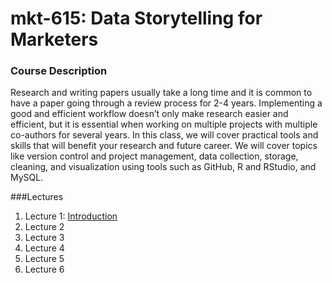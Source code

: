 # mkt-615: Data Storytelling for Marketers

### Course Description
Research and writing papers usually take a long time and it is common to have a paper going through a review process for 2-4 years. Implementing a good and efficient workflow doesn’t only make research easier and efficient, but it is essential when working on multiple projects with multiple co-authors for several years. In this class, we will cover practical tools and skills that will benefit your research and future career. We will cover topics like version control and project management, data collection, storage, cleaning, and visualization using tools such as GitHub, R and RStudio, and MySQL.

###Lectures

1. Lecture 1: [Introduction](https://raw.githack.com/dadepro/mkt-615/main/lectures/01-intro/01-intro.html#1)
2. Lecture 2
3. Lecture 3
4. Lecture 4
5. Lecture 5
6. Lecture 6
